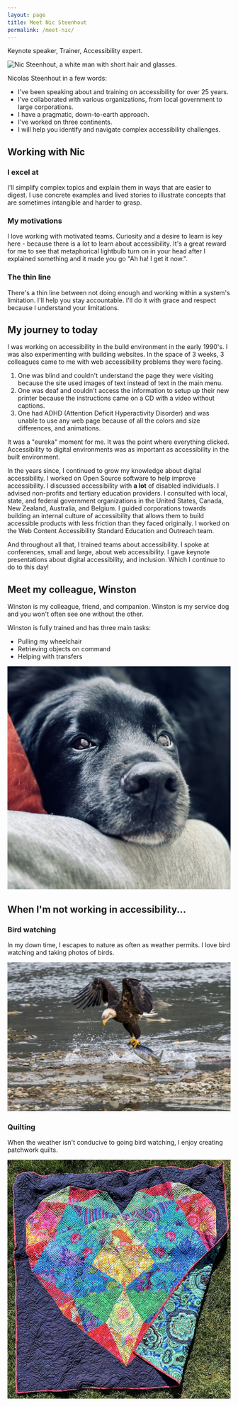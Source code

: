 ```yaml
---
layout: page
title: Meet Nic Steenhout
permalink: /meet-nic/
---
```


<div class="callout">
  <p>Keynote speaker, Trainer, Accessibility expert.</p>
</div>

<div class="grid-reflow">
  <img src="/img/nicolas-steenhout-03.png" alt="Nic Steenhout, a white man with short hair and glasses.">

  <div class="box-with-shadow light-on-primary">
    <p>Nicolas Steenhout in a few words:</p>
    <ul>
      <li>I've been speaking about and training on accessibility for over 25 years.</li>
      <li>I've collaborated with various organizations, from local government to large corporations.</li>
      <li>I have a pragmatic, down-to-earth approach.</li>
      <li>I've worked on three continents.</li>
      <li>I will help you identify and navigate complex accessibility challenges.</li>
    </ul>
  </div>
</div>

## Working with Nic 

<div class="flex-reflow">
  <div>
    <h3>I excel at</h3>
    <p>I'll simplify complex topics and explain them in ways that are easier to digest. I use concrete examples and lived stories to illustrate concepts that are sometimes intangible and harder to grasp.</p>
  </div>
  
  <div>
    <h3>My motivations</h3>
    <p>I love working with motivated teams. Curiosity and a desire to learn is key here - because there is a lot to learn about accessibility. It's a great reward for me to see that metaphorical lightbulb turn on in your head after I explained something and it made you go "Ah ha! I get it now.".</p>
  </div>

  <div>
    <h3>The thin line</h3>
    <p>There's a thin line between not doing enough and working within a system's limitation. I'll help you stay accountable. I'll do it with grace and respect because I understand your limitations.</p>
  </div>
</div>

<h2>My journey to today</h2>

<p>I was working on accessibility in the build environment in the early 1990's. I was also experimenting with building websites. In the space of 3 weeks, 3 colleagues came to me with web accessibility problems they were facing.</p>
<ol>
    <li>One was blind and couldn't understand the page they were visiting because the site used images of text instead of text in the main menu.</li>
    <li>One was deaf and couldn't access the information to setup up their new printer because the instructions came on a CD with a video without captions.</li>
    <li>One had ADHD (Attention Deficit Hyperactivity Disorder) and was unable to use any web page because of all the colors and size differences, and animations.</li>
    </ol>
<div class="container callout">
<p>It was a "eureka" moment for me. It was the point where everything clicked. Accessibility to digital environments was as important as accessibility in the built environment.</p>
</div>

<p>In the years since, I continued to grow my knowledge about digital accessibility. I worked on Open Source software to help improve accessibility. I discussed accessibility with <strong>a lot</strong> of disabled individuals. I advised non-profits and tertiary education providers. I consulted with local, state, and federal government organizations in the United States, Canada, New Zealand, Australia, and Belgium. I guided corporations towards building an internal culture of accessibility that allows them to build accessible products with less friction than they faced originally. I worked on the Web Content Accessibility Standard Education and Outreach team.</p>

<p>And throughout all that, I trained teams about accessibility. I spoke at conferences, small and large, about web accessibility. I gave keynote presentations about digital accessibility, and inclusion. Which I continue to do to this day!</p>

<div class="light-on-primary margin-vertical pad-inline">
  <h2>Meet my colleague, Winston</h2>

  <div class="grid-reflow">
    <div>
      <p>Winston is my colleague, friend, and companion. Winston is my service dog and you won't often see one without the other.</p>
      <p>Winston is fully trained and has three main tasks:</p>
      <ul>
        <li>Pulling my wheelchair</li>
        <li>Retrieving objects on command</li>
        <li>Helping with transfers</li>
      </ul>
    </div>
    <img src="/img/winston.jpg" alt="Close up head shot of a black dog. His head is laying down on a knee. He's looking up at the camera.">
  </div>
</div>

## When I'm not working in accessibility...

<div class="flex-reflow">
  <div>
    <h3>Bird watching</h3>
    <p>In my down time, I escapes to nature as often as weather permits. I love bird watching and taking photos of birds.</p>
    <img src="/img/bald-eagle.jpg" alt="An adult bald eagle with a salmon grabbed in his talons, taking off above shallow water. The bird's wings are tight in a M shape above him.">
  </div>
  <div>
    <h3>Quilting</h3>
    <p>When the weather isn't conducive to going bird watching, I enjoy creating patchwork quilts.</p>
    <img src="/img/heart-quilt.jpg" alt="A 60 inch square quilt on the lawn. The quilt has a dark purple background and a patchwork heart shape occupies nearly the entirety of the quilt. The fabrics for the heart are a riot of Kaffe Fassett fabrics in reds, oranges, blues, yellows, and greens. The bottom right of the quilt is folded over showing a teal printed backing">
  </div>
</div>